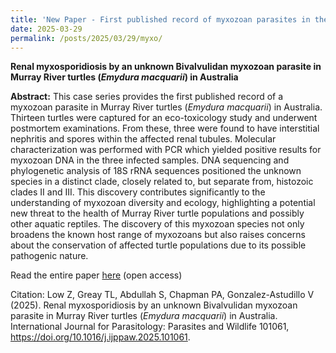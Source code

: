 ```yaml
---
title: 'New Paper - First published record of myxozoan parasites in the Australian Murray River turtle'
date: 2025-03-29
permalink: /posts/2025/03/29/myxo/
---
```

<b>Renal myxosporidiosis by an unknown Bivalvulidan myxozoan parasite in Murray River turtles (<i>Emydura macquarii</i>) in Australia</b>

<b>Abstract:</b>
This case series provides the first published record of a myxozoan parasite in Murray River turtles (<i>Emydura macquarii</i>) in Australia. Thirteen turtles were captured for an eco-toxicology study and underwent postmortem examinations. From these, three were found to have interstitial nephritis and spores within the affected renal tubules. Molecular characterization was performed with PCR which yielded positive results for myxozoan DNA in the three infected samples. DNA sequencing and phylogenetic analysis of 18S rRNA sequences positioned the unknown species in a distinct clade, closely related to, but separate from, histozoic clades II and III. This discovery contributes significantly to the understanding of myxozoan diversity and ecology, highlighting a potential new threat to the health of Murray River turtle populations and possibly other aquatic reptiles. The discovery of this myxozoan species not only broadens the known host range of myxozoans but also raises concerns about the conservation of affected turtle populations due to its possible pathogenic nature.

Read the entire paper [here](https://www.sciencedirect.com/science/article/pii/S2213224425000264) (open access)

Citation: Low Z, Greay TL, Abdullah S, Chapman PA, Gonzalez-Astudillo V (2025). Renal myxosporidiosis by an unknown Bivalvulidan myxozoan parasite in Murray River turtles (<i>Emydura macquarii</i>) in Australia.
International Journal for Parasitology: Parasites and Wildlife 101061, https://doi.org/10.1016/j.ijppaw.2025.101061.
